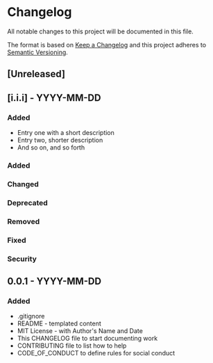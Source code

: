 <!--
Using HTML comment format as a quick solution to retain code that isn't used presently but might be eventually.
Ideally, switch to something like this: https://alvinalexander.com/technology/markdown-comments-syntax-not-in-generated-output


-->

# Changelog
All notable changes to this project will be documented in this file.

The format is based on [Keep a Changelog](http://keepachangelog.com/)
and this project adheres to [Semantic Versioning](http://semver.org/).

## [Unreleased]


## [i.i.i] - YYYY-MM-DD
<!-- Wrapping the Semver in square brackets links it to the matching element, 
in our case this will be a link to a version-tagged Diff in Github, listed in the Updated section -->
### Added
- Entry one with a short description
- Entry two, shorter description
- And so on, and so forth
### Added
### Changed
### Deprecated
### Removed
### Fixed
### Security



## 0.0.1 - YYYY-MM-DD
### Added
- .gitignore
- README - templated content
- MIT License - with Author's Name and Date
- This CHANGELOG file to start documenting work
- CONTRIBUTING file to list how to help
- CODE_OF_CONDUCT to define rules for social conduct

<!-- Add when available ->
<!--
[Unreleased]: https://github.com/olivierlacan/keep-a-changelog/compare/v1.0.0...HEAD
[1.0.0]: https://github.com/olivierlacan/keep-a-changelog/compare/v0.3.0...v1.0.0
[0.3.0]: https://github.com/olivierlacan/keep-a-changelog/compare/v0.2.0...v0.3.0
[0.2.0]: https://github.com/olivierlacan/keep-a-changelog/compare/v0.1.0...v0.2.0
[0.1.0]: https://github.com/olivierlacan/keep-a-changelog/compare/v0.0.8...v0.1.0
[0.0.8]: https://github.com/olivierlacan/keep-a-changelog/compare/v0.0.7...v0.0.8
[0.0.7]: https://github.com/olivierlacan/keep-a-changelog/compare/v0.0.6...v0.0.7
[0.0.6]: https://github.com/olivierlacan/keep-a-changelog/compare/v0.0.5...v0.0.6
[0.0.5]: https://github.com/olivierlacan/keep-a-changelog/compare/v0.0.4...v0.0.5
[0.0.4]: https://github.com/olivierlacan/keep-a-changelog/compare/v0.0.3...v0.0.4
[0.0.3]: https://github.com/olivierlacan/keep-a-changelog/compare/v0.0.2...v0.0.3
[0.0.2]: https://github.com/olivierlacan/keep-a-changelog/compare/v0.0.1...v0.0.2

-->